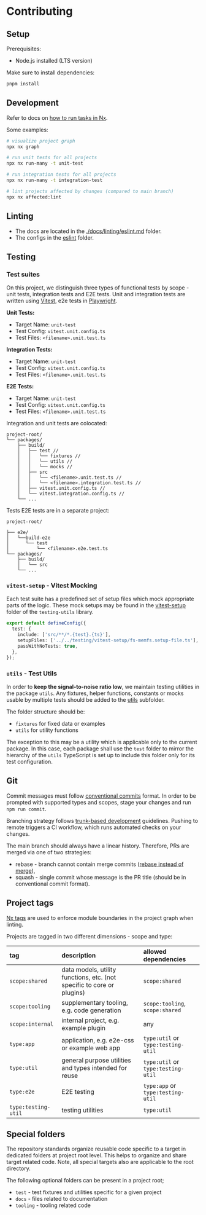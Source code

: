 # Contributing

## Setup

Prerequisites:

- Node.js installed (LTS version)

Make sure to install dependencies:

```sh
pnpm install
```

## Development

Refer to docs on [how to run tasks in Nx](https://nx.dev/core-features/run-tasks).

Some examples:

```sh
# visualize project graph
npx nx graph

# run unit tests for all projects
npx nx run-many -t unit-test

# run integration tests for all projects
npx nx run-many -t integration-test

# lint projects affected by changes (compared to main branch)
npx nx affected:lint
```

## Linting

- The docs are located in the [./docs/linting/eslint.md](./docs/linting/eslint.md) folder.
- The configs in the [eslint](./eslint/README.md) folder.

## Testing

### Test suites

On this project, we distinguish three types of functional tests by scope - unit tests, integration tests and E2E tests.
Unit and integration tests are written using [Vitest](https://vitest.dev/), e2e tests in [Playwright](https://playwright.dev/).

**Unit Tests:**

- Target Name: `unit-test`
- Test Config: `vitest.unit.config.ts`
- Test Files: `<filename>.unit.test.ts`

**Integration Tests:**

- Target Name: `unit-test`
- Test Config: `vitest.unit.config.ts`
- Test Files: `<filename>.unit.test.ts`

**E2E Tests:**

- Target Name: `unit-test`
- Test Config: `vitest.unit.config.ts`
- Test Files: `<filename>.unit.test.ts`

Integration and unit tests are colocated:

```shell
project-root/
└── packages/
    ├── build/
    │   ├── test //
    │   │   └── fixtures //
    │   │   └── utils //
    │   │   └── mocks //
    │   ├── src
    │   │   └── <filename>.unit.test.ts //
    │   │   └── <filename>.integration.test.ts //
    │   ├── vitest.unit.config.ts //
    │   └── vitest.integration.config.ts //
    └── ...
```

Tests E2E tests are in a separate project:

```shell
project-root/

├── e2e/
│   └──build-e2e
│      └── test
│          └── <filename>.e2e.test.ts
└── packages/
    ├── build/
    │   └── src
    └── ...
```

### `vitest-setup` - Vitest Mocking

Each test suite has a predefined set of setup files which mock appropriate parts of the logic.
These mock setups may be found in the [vitest-setup](./testing/vitest-setup) folder of the `testing-utils` library.

```ts
export default defineConfig({
  test: {
    include: ['src/**/*.{test}.{ts}'],
    setupFiles: ['../../testing/vitest-setup/fs-memfs.setup-file.ts'],
    passWithNoTests: true,
  },
});
```

### `utils` - Test Utils

In order to **keep the signal-to-noise ratio low**, we maintain testing utilities in the package `utils`.
Any fixtures, helper functions, constants or mocks usable by multiple tests should be added to the [utils](./testing/utils) subfolder.

The folder structure should be:

- `fixtures` for fixed data or examples
- `utils` for utility functions

The exception to this may be a utility which is applicable only to the current package.
In this case, each package shall use the `test` folder to mirror the hierarchy of the `utils`
TypeScript is set up to include this folder only for its test configuration.

## Git

Commit messages must follow [conventional commits](https://conventionalcommits.org/) format.
In order to be prompted with supported types and scopes, stage your changes and run `npm run commit`.

Branching strategy follows [trunk-based development](https://www.atlassian.com/continuous-delivery/continuous-integration/trunk-based-development) guidelines.
Pushing to remote triggers a CI workflow, which runs automated checks on your changes.

The main branch should always have a linear history.
Therefore, PRs are merged via one of two strategies:

- rebase - branch cannot contain merge commits ([rebase instead of merge](https://www.atlassian.com/git/tutorials/merging-vs-rebasing)),
- squash - single commit whose message is the PR title (should be in conventional commit format).

## Project tags

[Nx tags](https://nx.dev/core-features/enforce-module-boundaries) are used to enforce module boundaries in the project graph when linting.

Projects are tagged in two different dimensions - scope and type:

| tag                 | description                                                            | allowed dependencies               |
| :------------------ | :--------------------------------------------------------------------- | :--------------------------------- |
| `scope:shared`      | data models, utility functions, etc. (not specific to core or plugins) | `scope:shared`                     |
| `scope:tooling`     | supplementary tooling, e.g. code generation                            | `scope:tooling`, `scope:shared`    |
| `scope:internal`    | internal project, e.g. example plugin                                  | any                                |
| `type:app`          | application, e.g. e2e-css or example web app                           | `type:util` or `type:testing-util` |
| `type:util`         | general purpose utilities and types intended for reuse                 | `type:util` or `type:testing-util` |
| `type:e2e`          | E2E testing                                                            | `type:app` or `type:testing-util`  |
| `type:testing-util` | testing utilities                                                      | `type:util`                        |

## Special folders

The repository standards organize reusable code specific to a target in dedicated folders at project root level.
This helps to organize and share target related code. Note, all special targets also are applicable to the root directory.

The following optional folders can be present in a project root;

- `test` - test fixtures and utilities specific for a given project
- `docs` - files related to documentation
- `tooling` - tooling related code
